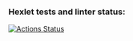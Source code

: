 ### Hexlet tests and linter status:
[![Actions Status](https://github.com/MarinaMoskaleva/rails-project-65/actions/workflows/hexlet-check.yml/badge.svg)](https://github.com/MarinaMoskaleva/rails-project-65/actions)